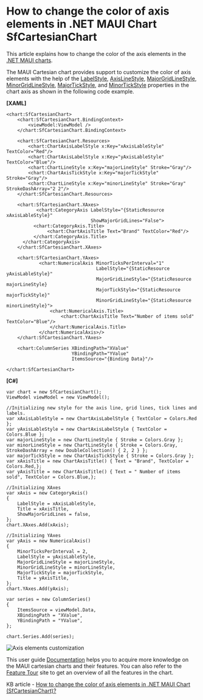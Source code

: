 # How to change the color of axis elements in .NET MAUI Chart SfCartesianChart

This article explains how to change the color of the axis elements in the [.NET MAUI charts](https://www.syncfusion.com/maui-controls/maui-charts).

The MAUI Cartesian chart provides support to customize the color of axis elements with the help of the [LabelStyle](https://help.syncfusion.com/cr/maui/Syncfusion.Maui.Charts.ChartAxis.html?tabs=tabid-1#Syncfusion_Maui_Charts_ChartAxis_LabelStyle), [AxisLineStyle](https://help.syncfusion.com/cr/maui/Syncfusion.Maui.Charts.ChartAxis.html?tabs=tabid-1#Syncfusion_Maui_Charts_ChartAxis_AxisLineStyle), [MajorGridLineStyle](https://help.syncfusion.com/cr/maui/Syncfusion.Maui.Charts.ChartAxis.html#Syncfusion_Maui_Charts_ChartAxis_MajorGridLineStyle), [MinorGridLineStyle](https://help.syncfusion.com/cr/maui/Syncfusion.Maui.Charts.RangeAxisBase.html#Syncfusion_Maui_Charts_RangeAxisBase_MinorGridLineStyle), [MajorTickStyle](https://help.syncfusion.com/cr/maui/Syncfusion.Maui.Charts.ChartAxis.html#Syncfusion_Maui_Charts_ChartAxis_MajorTickStyle), and [MinorTickStyle](https://help.syncfusion.com/cr/maui/Syncfusion.Maui.Charts.RangeAxisBase.html#Syncfusion_Maui_Charts_RangeAxisBase_MinorTickStyle) properties in the chart axis as shown in the following code example.

**[XAML]**
```
<chart:SfCartesianChart>
    <chart:SfCartesianChart.BindingContext>
        <viewModel:ViewModel />
    </chart:SfCartesianChart.BindingContext>

    <chart:SfCartesianChart.Resources>
        <chart:ChartAxisLabelStyle x:Key="xAxisLableStyle" TextColor="Red"/>
        <chart:ChartAxisLabelStyle x:Key="yAxisLableStyle" TextColor="Blue"/>
        <chart:ChartLineStyle x:Key="majorLineStyle" Stroke="Gray"/>
        <chart:ChartAxisTickStyle x:Key="majorTickStyle" Stroke="Gray"/>
        <chart:ChartLineStyle x:Key="minorLineStyle" Stroke="Gray" StrokeDashArray="2 2"/>
    </chart:SfCartesianChart.Resources>

    <chart:SfCartesianChart.XAxes>
           <chart:CategoryAxis LabelStyle="{StaticResource xAxisLableStyle}"
                               ShowMajorGridLines="False">
          <chart:CategoryAxis.Title>
               <chart:ChartAxisTitle Text="Brand" TextColor="Red"/>
          </chart:CategoryAxis.Title>
      </chart:CategoryAxis>
    </chart:SfCartesianChart.XAxes>

    <chart:SfCartesianChart.YAxes>
            <chart:NumericalAxis MinorTicksPerInterval="1"
                                 LabelStyle="{StaticResource yAxisLableStyle}"
                                 MajorGridLineStyle="{StaticResource majorLineStyle}
                                 MajorTickStyle="{StaticResource majorTickStyle}"
                                 MinorGridLineStyle="{StaticResource minorLineStyle}">
                <chart:NumericalAxis.Title>
                    <chart:ChartAxisTitle Text="Number of items sold" TextColor="Blue"/>
                </chart:NumericalAxis.Title>
            </chart:NumericalAxis>/>
    </chart:SfCartesianChart.YAxes>

    <chart:ColumnSeries XBindingPath="XValue"
                        YBindingPath="YValue"
                        ItemsSource="{Binding Data}"/>

</chart:SfCartesianChart>

```
**[C#]**
```
var chart = new SfCartesianChart();
ViewModel viewModel = new ViewModel();

//Initializing new style for the axis line, grid lines, tick lines and labels.
var xAxisLableStyle = new ChartAxisLabelStyle { TextColor = Colors.Red };
var yAxisLableStyle = new ChartAxisLabelStyle { TextColor = Colors.Blue };
var majorLineStyle = new ChartLineStyle { Stroke = Colors.Gray };
var minorLineStyle = new ChartLineStyle { Stroke = Colors.Gray, StrokeDashArray = new DoubleCollection() { 2, 2 } };
var majorTickStyle = new ChartAxisTickStyle { Stroke = Colors.Gray };
var xAxisTitle = new ChartAxisTitle() { Text = "Brand", TextColor = Colors.Red,};
var yAxisTitle = new ChartAxisTitle() { Text = " Number of items sold", TextColor = Colors.Blue,};

//Initializing XAxes
var xAxis = new CategoryAxis()
{
	LabelStyle = xAxisLableStyle,
    Title = xAxisTitle,
    ShowMajorGridLines = false,
};
chart.XAxes.Add(xAxis);

//Initializing YAxes
var yAxis = new NumericalAxis()
{
    MinorTicksPerInterval = 2,
	LabelStyle = yAxisLableStyle,
	MajorGridLineStyle = majorLineStyle,
	MinorGridLineStyle = minorLineStyle,
	MajorTickStyle = majorTickStyle,
    Title = yAxisTitle,
};
chart.YAxes.Add(yAxis);

var series = new ColumnSeries()
{
    ItemsSource = viewModel.Data,
    XBindingPath = "XValue",
    YBindingPath = "YValue",
};

chart.Series.Add(series);

```

![Axis elements customization](https://user-images.githubusercontent.com/61832185/201011516-954e603f-eb74-42ee-812c-e3ca0a376813.png)

This user guide [Documentation](https://help.syncfusion.com/maui/cartesian-charts/getting-started) helps you to acquire more knowledge on the MAUI cartesian charts and their features. You can also refer to the [Feature Tour](https://www.syncfusion.com/maui-controls/maui-charts) site to get an overview of all the features in the   chart.

KB article - [How to change the color of axis elements in .NET MAUI Chart (SfCartesianChart)?]( )
